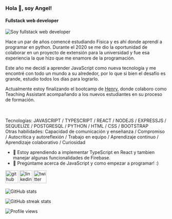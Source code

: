 ### Hola 👋, soy Angel!
#### Fullstack web developer
![Soy fullstack web developer](https://www.titechglobal.com/wp-content/uploads/2019/07/hire-javascript-developer-banner-1024x272.jpg)

Hace un par de años comencé estudiando Física y es ahí donde aprendí a programar en python. Durante el 2020 se me dio la oportunidad de colaborar en un proyecto de extensión para la universidad y fue esa experiencia la que hizo que me enamore de la programación.

Este año me decidí a aprender JavaScript como nueva tecnología y me encontré con todo un mundo a su alrededor, por lo que si bien el desafío es grande, estudio todos los días para lograrlo.

Actualmente estoy finalizando el bootcamp de [Henry](https://www.soyhenry.com/), donde colaboro como Teaching Assistant acompañando a los nuevos estudiantes en su proceso de formación.

<br />
<br />
Tecnologías: JAVASCRIPT / TYPESCRIPT / REACT / NODEJS / EXPRESSJS / SEQUELIZE / POSTGRESQL / PYTHON / HTML / CSS / BOOTSTRAP 

<br />
Otras habilidades: Capacidad de comunicación y enseñanza / Compromiso / Autocritica y autoreflexión / Trabajo en equipo / Aprendizaje continuo / Aprendizaje colaborativo / Curiosidad  


- 🌱 Estoy aprendiendo a implementar TypeScript en React y tambien manejar algunas funcionalidades de  Firebase. 
- 💬 Pregúntame acerca de JavaScript y como empezar a programar! :) 


[<img src='https://cdn.jsdelivr.net/npm/simple-icons@3.0.1/icons/github.svg' alt='github' height='40'>](https://github.com/AngelARVM)  [<img src='https://cdn.jsdelivr.net/npm/simple-icons@3.0.1/icons/linkedin.svg' alt='linkedin' height='40'>](https://www.linkedin.com/in/angel-andres-romero/)  [<img src='https://cdn.jsdelivr.net/npm/simple-icons@3.0.1/icons/twitter.svg' alt='twitter' height='40'>](https://twitter.com/angelarvm1)  

![GitHub stats](https://github-readme-stats.vercel.app/api?username=AngelARVM&show_icons=true&count_private=true)  

![GitHub streak stats](https://github-readme-streak-stats.herokuapp.com/?user=AngelARVM)  

![Profile views](https://gpvc.arturio.dev/AngelARVM)  

<!-- banner -->

<!-- contacto -->

<!-- descripcion general -->

<!-- skills -->
  <!-- hard -->
  <!-- soft -->

<!-- proyectos -->

<!--
**AngelARVM/AngelARVM** is a ✨ _special_ ✨ repository because its `README.md` (this file) appears on your GitHub profile.

Here are some ideas to get you started:

- 🔭 I’m currently working on ...
- 🌱 I’m currently learning ...
- 👯 I’m looking to collaborate on ...
- 🤔 I’m looking for help with ...
- 💬 Ask me about ...
- 📫 How to reach me: ...
- 😄 Pronouns: ...
- ⚡ Fun fact: ...
-->
